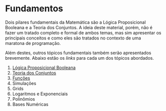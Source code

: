 Fundamentos
===========

Dois pilares fundamentais da Matemática são a Lógica Proposicional Booleana e a Teoria dos 
Conjuntos. A ideia deste material, porém, não é fazer um tratado completo e formal de ambos
temas, mas sim apresentar os principais conceitos e como eles são tratados no contexto de
uma maratona de programação.

Além destes, outros tópicos fundamentais também serão apresentados brevemente. Abaixo estão
os _links_ para cada um dos tópicos abordados.

1. [Lógica Proposicional Booleana](text/Logica.md)
1. [Teoria dos Conjuntos](text/Conjuntos.md)
1. [Funções](text/Funcoes.md)
1. Simulações
1. Grids
1. Logaritmos e Exponenciais
1. Polinômios
1. Bases Numéricas
